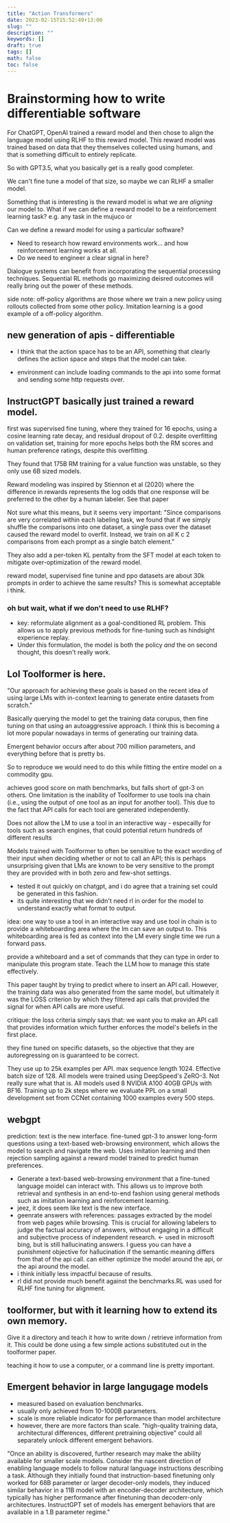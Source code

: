 ```yaml
---
title: "Action Transformers"
date: 2023-02-15T15:52:49+13:00
slug: ""
description: ""
keywords: []
draft: true
tags: []
math: false
toc: false
---
```



# Brainstorming how to write differentiable software 

For ChatGPT, OpenAI trained a reward model and then chose to align the language
model using RLHF to this reward model. This reward model was trained based on
data that they themselves collected using humans, and that is something
difficult to entirely replicate. 

So with GPT3.5, what you basically get is a really good completer. 

We can't fine tune a model of that size, so maybe we can RLHF a smaller model. 

Something that is interesting is the reward model is what we are *aligning* our
model to. What if we can define a reward model to be a reinforcement learning
task? e.g. any task in the mujuco or

Can we define a reward model for using a particular software?

- Need to research how reward environments work... and how reinforcement
  learning works at all. 
- Do we need to engineer a clear signal in here?

Dialogue systems can benefit from incorporating the sequential processing
techniques. Sequential RL methods go maximizing deisred outcomes will really
bring out the power of these methods. 

side note: off-policy algorithms are those where we train a new policy using
rollouts collected from some other policy. Imitation learning is a good example
of a off-policy algorithm. 

## new generation of apis - differentiable
- I think that the action space has to be an API, something that clearly defines
  the action space and steps that the model can take. 

- environment can include loading commands to the api into some format and
  sending some http requests over. 


## InstructGPT basically just trained a reward model. 

first was supervised fine tuning, where they trained for 16 epochs, using a
cosine learning rate decay, and residual dropout of 0.2. 
despite overfitting on validation set, training for more epochs helps both the
RM scores and human preference ratings, despite this overfitting. 

They found that 175B RM training for a value function was unstable, so they only
use 6B sized models. 

Reward modeling was inspired by Stiennon et al (2020) where the difference in
rewards represents the log odds that one response will be preferred to the other
by a human labeler. See that paper 

Not sure what this means, but it seems very important:
"Since comparisons are very correlated within each labeling task, we found that
if we simply shuffle the comparisons into one dataset, a single pass over the
dataset caused the reward model to overfit. Instead, we train on all K c 2
comparisons from each prompt as a single batch element."

They also add a per-token KL pentalty from the SFT model at each token to
mitigate over-optimization of the reward model.

reward model, supervised fine tunine and ppo datasets are about 30k prompts in
order to achieve the same results?  This is somewhat acceptable i think. 


### oh but wait, what if we don't need to use RLHF?

- key: reformulate alignment as a goal-conditioned RL problem. This allows us to
  apply previous methods for fine-tuning such as hindsight experience replay.
- Under this formulation, the model is both the policy *and* the 
on second thought, this doesn't really work. 

## Lol Toolformer is here.

"Our approach for achieving these goals is based on the recent idea of using
large LMs with in-context learning to generate entire datasets from scratch."

Basically querying the model to get the training data corupus, then fine tuning
on that using an autoaggressive approach. I think this is becoming a lot more
popular nowadays in terms of generating our training data. 

Emergent behavior occurs after about 700 million parameters, and everything
before that is pretty bs. 

So to reproduce we would need to do this while fitting the entire model on a
commodity gpu.

achieves good score on math benchmarks, but falls short of gpt-3 on others. One
limitation is the inability of Toolformer to use tools ina chain (i.e., using
the output of one tool as an input for another tool). This due to the fact that
API calls for each tool are generated independently. 

Does not allow the LM to use a tool in an interactive way - especailly for tools
such as search engines, that could potential return hundreds of different
results

Models trained with Toolformer to often be sensitive to the exact wording of
their input when deciding whether or not to call an API; this is perhaps
unsurprising given that LMs are known to be very sensitive to the prompt they
are provided with in both zero and few-shot settings. 


- tested it out quickly on chatgpt, and i do agree that a training set could be
  generated in this fashion. 
- its quite interesting that we didn't need rl in order for the model to
  understand exactly what format to output.

idea: one way to use a tool in an interactive way and use tool in chain is to provide a whiteboarding area
where the lm can save an output to. This whiteboarding area is fed as context into the LM every single time
we run a forward pass. 

provide a whiteboard and a set of commands that they can type in order to manipulate this program state. Teach
the LLM how to manage this state effectively. 

This paper taught by trying to predict where to insert an API call. However, the training data was also generated
from the same model, but ultimately it was the LOSS criterion by which they filtered api calls that provided
the signal for when API calls are more useful. 

critique: the loss criteria simply says that: we want you to make an API call that provides information which further
enforces the model's beliefs in the first place.

they fine tuned on specific datasets, so the objective that they are
autoregressing on is guaranteed to be correct. 

They use up to 25k examples per API. max sequence length 1024. Effective batch
size of 128. All models were trained using DeepSpeed's ZeRO-3. Not really sure what that is. 
All models used 8 NVIDIA A100 40GB GPUs with BF16. 
Training up to 2k steps where we evaluate PPL on a small development set from CCNet containing
1000 examples every 500 steps. 


## webgpt
prediction: text is the new interface. 
fine-tuned gpt-3 to answer long-form questions using a text-based web-browsing
environment, which allows the model to search and navigate the web.
Uses imitation learning and then rejection sampling against a reward model
trained to predict human preferences.  
- Generate a text-based web-browsing environment that a fine-tuned language
  moidel can interact with. This allows us to improve both retrieval and
  synthesis in an end-to-end fashion using general methods such as imitation
  learning and reinforcement learning. 
- jeez, it does seem like text is the new interface. 
- geenrate answers with references: passages extracted by the model from web
  pages while browsing. This is crucial for allowing labelers to judge the
  factual accuracy of answers, without engaging in a difficult and subjective
  process of independent research.  <- used in microsoft bing, but is still
  hallucinating answers. I guess you can have a punishment objective for
  hallucination if the semantic meaning differs from that of the api call. can
  either optimize the model around the api, or the api around the model. 
- i think initially less impactful because of results.  
- rl did not provide much benefit against the benchmarks.RL was used for RLHF
  fine tuning for alignment. 

## toolformer, but with it learning how to extend its own memory. 

Give it a directory and teach it how to write down / retrieve information
from it. This could be done using a few simple actions substituted out in the
toolformer paper. 

teaching it how to use a computer, or a command line is pretty important. 




## Emergent behavior in large langugage models

- measured based on evaluation benchmarks.
- usually only achieved from 10-1000B parameters. 
- scale is more reliable indicator for performance than model architecture
- however, there are more factors than scale. "high-quality training data,
  architectural differences, different pretraining objective" could all
  separately unlock different emergent behaviors. 

"Once an ability is discovered, further research may make the ability available
for smaller scale models. Consider the nascent direction of enabling language
models to follow natural language instructions describing a task. Although they
initially found that instruction-based finetuning only worked for 68B parameter
or larger decoder-only models, they induced similar behavior in a 11B model with
an encoder-decoder architecture, which typically has higher performance after
finetuning than decoderr-only architectures. InstructGPT set of models has
emergent behaviors that are available in a 1.B parameter regime."

   
